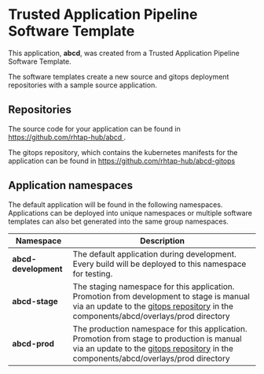 # Trusted Application Pipeline Software Template

This application, **abcd**, was created from a Trusted Application Pipeline Software Template.

The software templates create a new source and gitops deployment repositories with a sample source application. 

## Repositories

The source code for your application can be found in [https://github.com/rhtap-hub/abcd ](https://github.com/rhtap-hub/abcd ).
 
The gitops repository, which contains the kubernetes manifests for the application can be found in 
[https://github.com/rhtap-hub/abcd-gitops ](https://github.com/rhtap-hub/abcd-gitops ) 

## Application namespaces 

The default application will be found in the following namespaces. Applications can be deployed into unique namespaces or multiple software templates can also bet generated into the same group namespaces.  

|  Namespace   |  Description   |  
| -------- | -------- |   
| **abcd-development** | The default application during development. Every build will be deployed to this namespace for testing. | 
| **abcd-stage** | The staging namespace for this application. Promotion from development to stage is manual via an update to the [gitops repository](https://github.com/rhtap-hub/abcd-gitops ) in the components/abcd/overlays/prod directory |  
| **abcd-prod** | The production namespace for this application. Promotion from stage to production is manual via an update to the [gitops repository](https://github.com/rhtap-hub/abcd-gitops ) in the components/abcd/overlays/prod directory | 